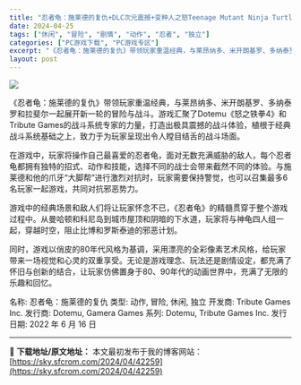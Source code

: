 ```yaml
---
title: "忍者龟：施莱德的复仇+DLC次元震撼+变种人之怒Teenage Mutant Ninja Turtles：Arcade Wrath Of The Mutants PC中文 2.78G"
date: 2024-04-25
tags: ["休闲", "冒险", "剧情", "动作", "忍者", "独立"]
categories: ["PC游戏下载", "PC游戏专区"]
excerpt: "《忍者龟：施莱德的复仇》带领玩家重温经典，与莱昂纳多、米开朗基罗、多纳泰罗和拉斐尔一起展开新一轮的冒险与战斗。游戏汇聚了Dotemu《怒之铁拳4》和Tribute Games的战斗系统专家的力量，打造出极具震撼的战斗体验，植根于经典战斗系统基础之上，致力于为玩家呈现出令人瞠目结舌的战斗场面。 在游戏&hellip;"
layout: post
---
```


<img class="aligncenter" src="https://sky.sfcrom.com/wp-content/uploads/2024/04/58a8b-Teenage-Mutant-Ninja-Turtles-Arcade-Wrath-of-the-Mutants-Free-Download.jpg" />

《忍者龟：施莱德的复仇》带领玩家重温经典，与莱昂纳多、米开朗基罗、多纳泰罗和拉斐尔一起展开新一轮的冒险与战斗。游戏汇聚了Dotemu《怒之铁拳4》和Tribute Games的战斗系统专家的力量，打造出极具震撼的战斗体验，植根于经典战斗系统基础之上，致力于为玩家呈现出令人瞠目结舌的战斗场面。

在游戏中，玩家将操作自己最喜爱的忍者龟，面对无数充满威胁的敌人，每个忍者龟都拥有独特的招式、动作和技能，选择不同的战士会带来截然不同的体验。与施莱德和他的爪牙“大脚帮”进行激烈对抗时，玩家需要保持警觉，也可以召集最多6名玩家一起游戏，共同对抗邪恶势力。

游戏中的经典场景和敌人们将让玩家怀念不已，《忍者龟》的精髓贯穿于整个游戏过程中。从曼哈顿和科尼岛到城市屋顶和阴暗的下水道，玩家将与神龟四人组一起，穿越时空，阻止比博和罗斯泰迪的邪恶计划。

同时，游戏以俏皮的80年代风格为基调，采用漂亮的全彩像素艺术风格，给玩家带来一场视觉和心灵的双重享受。无论是游戏理念、玩法还是剧情设定，都充满了怀旧与创新的结合，让玩家仿佛置身于80、90年代的动画世界中，充满了无限的乐趣和回忆。

名称: 忍者龟：施莱德的复仇
类型: 动作, 冒险, 休闲, 独立
开发商: Tribute Games Inc.
发行商: Dotemu, Gamera Games
系列: Dotemu, Tribute Games Inc.
发行日期: 2022 年 6 月 16 日

---
📖 **下载地址/原文地址：** 本文最初发布于我的博客网站：[https://sky.sfcrom.com/2024/04/42259](https://sky.sfcrom.com/2024/04/42259)
